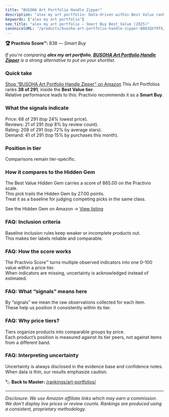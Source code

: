 ```yaml
---
title: "BUSOHA Art Portfolio Handle Zipper"
description: "alex my art portfolio: Data-driven within Best Value ranking using the Practivio Score™. Positioned by quality, value, demand, findability, momentum."
keywords: ["alex my art portfolio"]
seo_title: "alex my art portfolio — Smart Buy Best Value (2025)"
canonicalURL: "/products/busoha-art-portfolio-handle-zipper-B083QX79TX/"
---
```


**🏆 Practivio Score™:** 838 — _Smart Buy_


*If you're comparing **alex my art portfolio**, **[BUSOHA Art Portfolio Handle Zipper](https://www.amazon.com/dp/B083QX79TX?tag=practivio-20)** is a strong alternative to put on your shortlist.*
### Quick take
[Shop “BUSOHA Art Portfolio Handle Zipper” on Amazon](https://www.amazon.com/dp/B083QX79TX?tag=practivio-20)
This Art Portfolios ranks **38 of 291**, inside the **Best Value tier**.  
Relative performance leads to this: Practivio recommends it as a **Smart Buy**.

### What the signals indicate
Price: 68 of 291 (top 24% lowest price).  
Reviews: 21 of 291 (top 8% by review count).  
Rating: 208 of 291 (top 72% by average stars).  
Demand: 41 of 291 (top 15% by purchases this month).

### Position in tier
Comparisons remain tier-specific.

### How it compares to the Hidden Gem
The Best Value Hidden Gem carries a score of 865.00 on the Practivio scale.  
This pick trails the Hidden Gem by 27.00 points.  
Treat it as a baseline for judging competing picks in the same class.  

See the Hidden Gem on Amazon → [View listing](https://www.amazon.com/dp/B0CKX61ML4?tag=practivio-20)

### FAQ: Inclusion criteria
Baseline inclusion rules keep weaker or incomplete products out.  
This makes tier labels reliable and comparable.

### FAQ: How the score works
The Practivio Score™ turns multiple observed indicators into one 0–100 value within a price tier.  
When indicators are missing, uncertainty is acknowledged instead of estimated.

### FAQ: What “signals” means here
By “signals” we mean the raw observations collected for each item.  
These help us position it consistently within its tier.

### FAQ: Why price tiers?
Tiers organize products into comparable groups by price.  
Each product’s position is measured against its tier peers, not against items from a different band.

### FAQ: Interpreting uncertainty
Uncertainty is always disclosed in the evidence base and confidence notes.  
When data is thin, our results emphasize caution.


🏷️ **Back to Master:** [/rankings/art-portfolios/](/rankings/art-portfolios/)

---
_Disclosure: We use Amazon affiliate links which may earn a commission. We don’t display live prices or review counts. Rankings are produced using a consistent, proprietary methodology._
